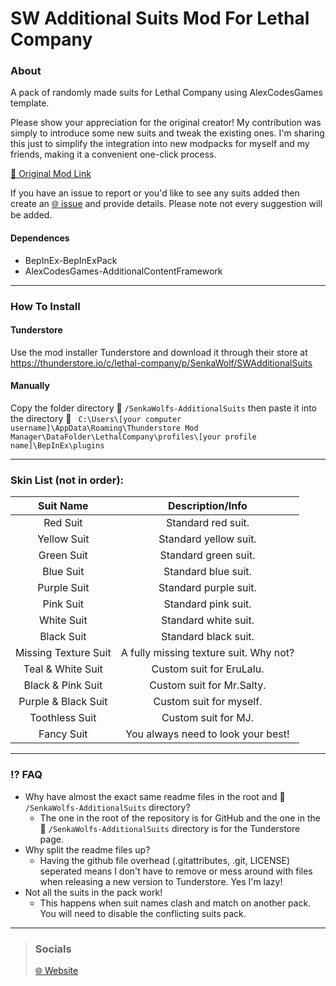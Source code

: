 
# SW Additional Suits Mod For Lethal Company

### About
A pack of randomly made suits for Lethal Company using AlexCodesGames template.

Please show your appreciation for the original creator! My contribution was simply to introduce some new suits and tweak the existing ones. I'm sharing this just to simplify the integration into new modpacks for myself and my friends, making it a convenient one-click process. 

[🔗 Original Mod Link](https://thunderstore.io/c/lethal-company/p/AlexCodesGames/AdditionalSuits)

If you have an issue to report or you'd like to see any suits added then create an [🌐 issue](https://github.com/SenkaWolf/Lethal-Company_SWAdditionalSuits/issues/new) and provide details. Please note not every suggestion will be added.

#### Dependences
- BepInEx-BepInExPack
- AlexCodesGames-AdditionalContentFramework

***

### How To Install

#### Tunderstore
Use the mod installer Tunderstore and download it through their store at https://thunderstore.io/c/lethal-company/p/SenkaWolf/SWAdditionalSuits 

#### Manually

Copy the folder directory 📂 `/SenkaWolfs-AdditionalSuits` then paste it into the directory 📂 ` C:\Users\[your computer username]\AppData\Roaming\Thunderstore Mod Manager\DataFolder\LethalCompany\profiles\[your profile name]\BepInEx\plugins`

***

### Skin List (not in order):

|          Suit Name         |                         Description/Info                   |
|:--------------------------:|:----------------------------------------------------------:|
| Red Suit                   | Standard red suit.                                         |
| Yellow Suit                | Standard yellow suit.                                      |
| Green Suit                 | Standard green suit.                                       |
| Blue Suit                  | Standard blue suit.                                        |
| Purple Suit                | Standard purple suit.                                      |
| Pink Suit                  | Standard pink suit.                                        |
| White Suit                 | Standard white suit.                                       |
| Black Suit                 | Standard black suit.                                       |
| Missing Texture Suit       | A fully missing texture suit. Why not?                     |
| Teal & White Suit          | Custom suit for EruLalu.                                   |
| Black & Pink Suit          | Custom suit for Mr.Salty.                                  |
| Purple & Black Suit        | Custom suit for myself.                                    |
| Toothless Suit             | Custom suit for MJ.                                        |
| Fancy Suit                 | You always need to look your best!                         |

***

### ⁉️ FAQ
- Why have almost the exact same readme files in the root and 📂 `/SenkaWolfs-AdditionalSuits` directory?
	- The one in the root of the repository is for GitHub and the one in the 📂 `/SenkaWolfs-AdditionalSuits` directory is for the Tunderstore page.
- Why split the readme files up?
	- Having the github file overhead (.gitattributes, .git, LICENSE) seperated means I don't have to remove or mess around with files when releasing a new version to Tunderstore. Yes I'm lazy!
- Not all the suits in the pack work!
	- This happens when suit names clash and match on another pack. You will need to disable the conflicting suits pack.


***

> ### Socials
>
> [🌐 Website](https:senkawolf.com)

